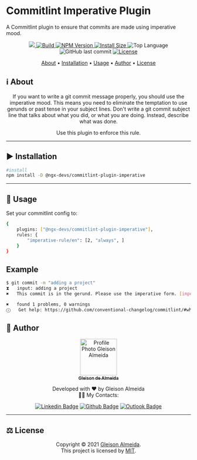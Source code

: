 # Commitlint Imperative Plugin

A Commitlint plugin to ensure that commits are made using imperative mood.

</div>

<p align="center">

  <a href="https://codecov.io/gh/ngx-devs/commitlint-plugin-imperative">
    <img src="https://codecov.io/gh/ngx-devs/commitlint-plugin-imperative/branch/main/graph/badge.svg?token=RS4ZQA057M"/>
  </a>

  <a href="https://github.com/ngx-devs/commitlint-plugin-imperative/actions?query=workflow%3A%22CI%22">
    <img alt="Build" src="https://github.com/ngx-devs/commitlint-plugin-imperative/workflows/CI/badge.svg">
  </a>

  <a href="https://www.npmjs.com/package/@ngx-devs/commitlint-plugin-imperative">
    <img alt="NPM Version" src="https://img.shields.io/npm/v/@ngx-devs/commitlint-plugin-imperative">
  </a>

  <a href="https://packagephobia.com/result?p=@ngx-devs/commitlint-plugin-imperative">
    <img alt="Install Size" src="https://packagephobia.com/badge?p=@ngx-devs/commitlint-plugin-imperative&">
  </a>

  <img alt="Top Language" src="https://img.shields.io/github/languages/top/ngx-devs/commitlint-plugin-imperative?color=3498db">

  <img alt="GitHub last commit" src="https://img.shields.io/github/last-commit/ngx-devs/commitlint-plugin-imperative?color=3498db&label=latest commit">

   <a href="https://github.com/ngx-devs/commitlint-plugin-imperative/blob/main/LICENSE">
      <img alt="License" src="https://img.shields.io/packagist/l/doctrine/orm.svg">
  </a>

</p>

<p align="center"> 
 <a href="#information_source-about">About</a> •
 <a href="#arrow_forward-installation">Installation</a> •
 <a href="#hammer_and_wrench-technologies">Usage</a> •   
 <a href="#boy-author">Author</a> •
 <a href="#balance_scale-license">License</a>
</p>

## :information_source: About

<div align="center">

If you want to write a git commit message properly, you should use the imperative mood. This means you need to eliminate the temptation to use gerunds or past tense in your subject lines. Don't write a git commit subject line that talks about what you did, or what you are doing. Instead, describe what was done.

Use this plugin to enforce this rule.

---

</div>

## :arrow_forward: **Installation**

```bash
#install
npm install -D @ngx-devs/commitlint-plugin-imperative
```

---

## :robot: Usage

Set your commitlint config to:

```bash
{
    plugins: ["@ngx-devs/commitlint-plugin-imperative"],
    rules: {
        "imperative-rule/en": [2, "always", ]
    }
}
```

## Example

```bash
$ git commit -m "adding a project"
⧗   input: adding a project
✖   This commit is in the gerund. Please use the imperative form. [imperative-rule/en]

✖   found 1 problems, 0 warnings
ⓘ   Get help: https://github.com/conventional-changelog/commitlint/#what-is-commitlint

```

## :boy: **Author**

<div align="center">

<a href="https://github.com/gleisonkz">
 <img src="https://avatars1.githubusercontent.com/u/9919?s=200&v=4" width="100px;" alt="Profile Photo Gleison Almeida"/>
 <br/>
 <sub><b>Gleison de Almeida</b></sub>
</a>

Developed with ❤️ by Gleison Almeida <br/> 👋🏽 My Contacts:

[![Linkedin Badge](https://img.shields.io/badge/-Gleison-blue?style=flat-square&logo=Linkedin&logoColor=white)](https://www.linkedin.com/in/gleison-ribeiro-a65257119) [![Github Badge](https://img.shields.io/badge/-Gleison-000?style=flat-square&logo=Github&logoColor=white)](https://github.com/gleisonkz) [![Outlook Badge](https://img.shields.io/badge/-Gleison-0078d4?style=flat-square&logo=microsoft-outlook&logoColor=white)](mailto:gleisonsubzerokz@gmail.com)

</div>

---

## :balance_scale: **License**

<div align="center">

Copyright © 2021 [Gleison Almeida](https://github.com/gleisonkz).<br />
This project is licensed by [MIT](./LICENSE).

</div>
